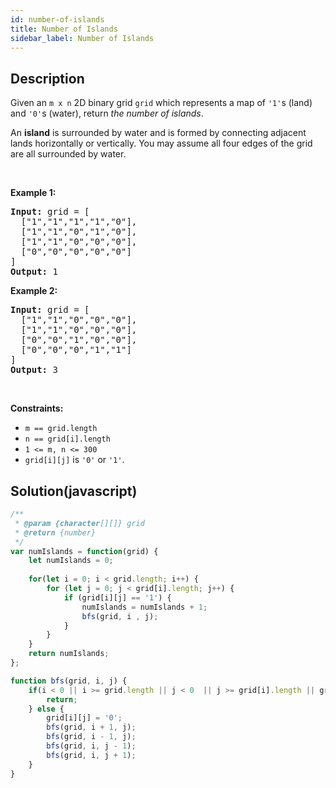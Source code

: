 ```yaml
---
id: number-of-islands
title: Number of Islands
sidebar_label: Number of Islands
---
```

## Description
<div class="description">
<p>Given an <code>m x n</code> 2D binary grid <code>grid</code> which represents a map of <code>&#39;1&#39;</code>s (land) and <code>&#39;0&#39;</code>s (water), return <em>the number of islands</em>.</p>

<p>An <strong>island</strong> is surrounded by water and is formed by connecting adjacent lands horizontally or vertically. You may assume all four edges of the grid are all surrounded by water.</p>

<p>&nbsp;</p>
<p><strong>Example 1:</strong></p>

<pre>
<strong>Input:</strong> grid = [
  [&quot;1&quot;,&quot;1&quot;,&quot;1&quot;,&quot;1&quot;,&quot;0&quot;],
  [&quot;1&quot;,&quot;1&quot;,&quot;0&quot;,&quot;1&quot;,&quot;0&quot;],
  [&quot;1&quot;,&quot;1&quot;,&quot;0&quot;,&quot;0&quot;,&quot;0&quot;],
  [&quot;0&quot;,&quot;0&quot;,&quot;0&quot;,&quot;0&quot;,&quot;0&quot;]
]
<strong>Output:</strong> 1
</pre>

<p><strong>Example 2:</strong></p>

<pre>
<strong>Input:</strong> grid = [
  [&quot;1&quot;,&quot;1&quot;,&quot;0&quot;,&quot;0&quot;,&quot;0&quot;],
  [&quot;1&quot;,&quot;1&quot;,&quot;0&quot;,&quot;0&quot;,&quot;0&quot;],
  [&quot;0&quot;,&quot;0&quot;,&quot;1&quot;,&quot;0&quot;,&quot;0&quot;],
  [&quot;0&quot;,&quot;0&quot;,&quot;0&quot;,&quot;1&quot;,&quot;1&quot;]
]
<strong>Output:</strong> 3
</pre>

<p>&nbsp;</p>
<p><strong>Constraints:</strong></p>

<ul>
	<li><code>m == grid.length</code></li>
	<li><code>n == grid[i].length</code></li>
	<li><code>1 &lt;= m, n &lt;= 300</code></li>
	<li><code>grid[i][j]</code> is <code>&#39;0&#39;</code> or <code>&#39;1&#39;</code>.</li>
</ul>

</div>

## Solution(javascript)
```javascript
/**
 * @param {character[][]} grid
 * @return {number}
 */
var numIslands = function(grid) {
    let numIslands = 0;
    
    for(let i = 0; i < grid.length; i++) {
        for (let j = 0; j < grid[i].length; j++) {
            if (grid[i][j] == '1') {
                numIslands = numIslands + 1;
                bfs(grid, i , j);
            }
        }
    }
    return numIslands;
};

function bfs(grid, i, j) {
    if(i < 0 || i >= grid.length || j < 0  || j >= grid[i].length || grid[i][j] == '0') {
        return;
    } else {
        grid[i][j] = '0';
        bfs(grid, i + 1, j);
        bfs(grid, i - 1, j);
        bfs(grid, i, j - 1);
        bfs(grid, i, j + 1);
    }
}
```